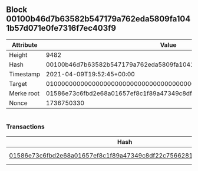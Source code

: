 ## Block 00100b46d7b63582b547179a762eda5809fa1041b57d071e0fe7316f7ec403f9

Attribute | Value
--- | ---
Height | 9482
Hash | 00100b46d7b63582b547179a762eda5809fa1041b57d071e0fe7316f7ec403f9
Timestamp | 2021-04-09T19:52:45+00:00
Target | 0100000000000000000000000000000000000000000000000000000000000000
Merke root | 01586e73c6fbd2e68a01657ef8c1f89a47349c8df22c7566281babead65b7918
Nonce | 1736750330

```

```

### Transactions

Hash | Amount
--- | ---
[01586e73c6fbd2e68a01657ef8c1f89a47349c8df22c7566281babead65b7918](01586e73c6fbd2e68a01657ef8c1f89a47349c8df22c7566281babead65b7918.md) | 10.00000000 SKEPTI 
